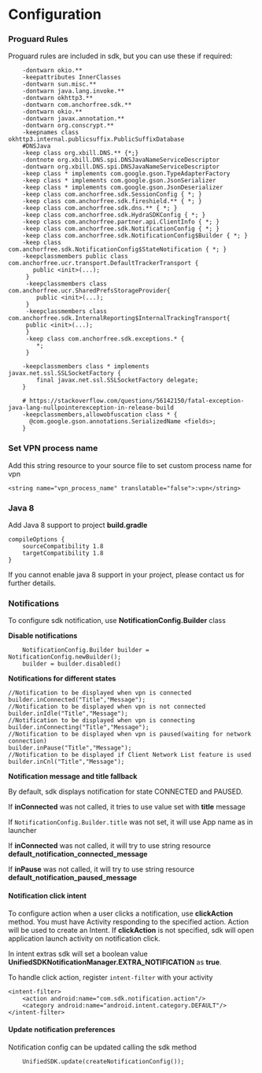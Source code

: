 # Configuration

### Proguard Rules

Proguard rules are included in sdk, but you can use these if required:

```
    -dontwarn okio.**
    -keepattributes InnerClasses
    -dontwarn sun.misc.**
    -dontwarn java.lang.invoke.**
    -dontwarn okhttp3.**
    -dontwarn com.anchorfree.sdk.**
    -dontwarn okio.**
    -dontwarn javax.annotation.**
    -dontwarn org.conscrypt.**
    -keepnames class okhttp3.internal.publicsuffix.PublicSuffixDatabase
    #DNSJava
    -keep class org.xbill.DNS.** {*;}
    -dontnote org.xbill.DNS.spi.DNSJavaNameServiceDescriptor
    -dontwarn org.xbill.DNS.spi.DNSJavaNameServiceDescriptor
    -keep class * implements com.google.gson.TypeAdapterFactory
    -keep class * implements com.google.gson.JsonSerializer
    -keep class * implements com.google.gson.JsonDeserializer
    -keep class com.anchorfree.sdk.SessionConfig { *; }
    -keep class com.anchorfree.sdk.fireshield.** { *; }
    -keep class com.anchorfree.sdk.dns.** { *; }
    -keep class com.anchorfree.sdk.HydraSDKConfig { *; }
    -keep class com.anchorfree.partner.api.ClientInfo { *; }
    -keep class com.anchorfree.sdk.NotificationConfig { *; }
    -keep class com.anchorfree.sdk.NotificationConfig$Builder { *; }
    -keep class com.anchorfree.sdk.NotificationConfig$StateNotification { *; }
    -keepclassmembers public class com.anchorfree.ucr.transport.DefaultTrackerTransport {
       public <init>(...);
     }
     -keepclassmembers class com.anchorfree.ucr.SharedPrefsStorageProvider{
        public <init>(...);
     }
     -keepclassmembers class com.anchorfree.sdk.InternalReporting$InternalTrackingTransport{
     public <init>(...);
     }
     -keep class com.anchorfree.sdk.exceptions.* {
        *;
     }
      
    -keepclassmembers class * implements javax.net.ssl.SSLSocketFactory {
        final javax.net.ssl.SSLSocketFactory delegate;
    }
    
    # https://stackoverflow.com/questions/56142150/fatal-exception-java-lang-nullpointerexception-in-release-build
    -keepclassmembers,allowobfuscation class * {
      @com.google.gson.annotations.SerializedName <fields>;
    }
```

### Set VPN process name

Add this string resource to your source file to set custom process name for vpn

```
<string name="vpn_process_name" translatable="false">:vpn</string>
```

### Java 8

Add Java 8 support to project **build.gradle**

```
compileOptions {
    sourceCompatibility 1.8
    targetCompatibility 1.8
}
```

If you cannot enable java 8 support in your project, please contact us for further details.

### Notifications

To configure sdk notification, use **NotificationConfig.Builder** class

**Disable notifications**

```
    NotificationConfig.Builder builder = NotificationConfig.newBuilder();
    builder = builder.disabled()
```

**Notifications for different states**

```
//Notification to be displayed when vpn is connected
builder.inConnected("Title","Message");
//Notification to be displayed when vpn is not connected
builder.inIdle("Title","Message");
//Notification to be displayed when vpn is connecting
builder.inConnecting("Title","Message");
//Notification to be displayed when vpn is paused(waiting for network connection)
builder.inPause("Title","Message");
//Notification to be displayed if Client Network List feature is used
builder.inCnl("Title","Message");
```

**Notification message and title fallback**

By default, sdk displays notification for state CONNECTED and PAUSED.

If **inConnected** was not called, it tries to use value set with **title** message

If `NotificationConfig.Builder.title` was not set, it will use App name as in launcher

If **inConnected** was not called, it will try to use string resource **default\_notification\_connected\_message**

If **inPause** was not called, it will try to use string resource **default\_notification\_paused\_message**

#### Notification click intent

To configure action when a user clicks a notification, use **clickAction** method. You must have Activity responding to the specified action. Action will be used to create an Intent. If **clickAction** is not specified, sdk will open application launch activity on notification click.

In intent extras sdk will set a boolean value **UnifiedSDKNotificationManager.EXTRA\_NOTIFICATION** as **true**.

To handle click action, register `intent-filter` with your activity

```
<intent-filter>
    <action android:name="com.sdk.notification.action"/>
    <category android:name="android.intent.category.DEFAULT"/>
</intent-filter>
```

#### Update notification preferences

Notification config can be updated calling the sdk method

```
    UnifiedSDK.update(createNotificationConfig());
```

##
